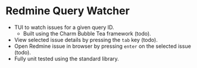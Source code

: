# Redmine Query Watcher

* TUI to watch issues for a given query ID.
    * Built using the Charm Bubble Tea framework (todo).
* View selected issue details by pressing the `tab` key (todo).
* Open Redmine issue in browser by pressing `enter` on the selected issue (todo).
* Fully unit tested using the standard library.
